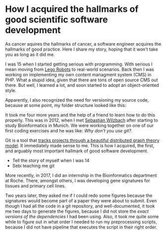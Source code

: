 # How I acquired the hallmarks of good scientific software development

As cancer aquires the hallmarks of cancer, a software engineer acquires the
hallmarks of good practice. Here I share my story, hoping that it won't take you
as long as it did me. 


I was 15 when I started getting serious with programming. With serious I mean 
moving from [Lego Robots]() to real-world scenarios. Back then I was working 
on implementing my own content managment system (CMS) in PHP. What a stupid
idea, given that there are tons of open source CMS out there. But well, I
learned a lot, and soon started to adopt an object-oriented style. 

Apparently, I also recognized the need for versioning my source code, 
because at some point, my folder structure looked like this: 



It took me four more years and the help of a friend to learn how to do this
properly.  This was in 2012, when I met [Sebastian Wilzbach]() after
starting to study Bioinformatics in Munich. We were working together on one of
our first coding exercises and he was like: *Why don't you use git?*. 

Git is a tool that [tracks projects through a beautiful distributed graph theory
model](https://xkcd.com/1597/). It immediately made sense to me. 
This is how I acquired, the first, and arguably most important hallmark of good
software development. 

* Tell the story of myself when I was 14
* Sebi teaching me git


More recently, in 2017, I did an internship in the Bioinformatics department at
Roche. There, amongst others, I was developing gene signatures for tissues
and primary cell lines. 

Two years later, they asked me if I could redo some figures because the 
signatures would become part of a paper they were about to submit. 
Even though I had all the code in a git repository, and well-documented, 
it took me two days to generate the figures, because I did not store 
the *exact versions of the dependencies* I had been using. Also, 
it took me quite some while to figure out in what order I needed to 
run my preprocessing scripts, because I did not have pipeline 
that executes the script in their right order. 

